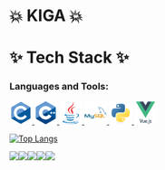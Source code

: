 <h1 align="left"><b>💥 KIGA 💥</b></h1>


# <div align="left">✨ Tech Stack ✨</div>

<div align="left">

<h3 align="left">Languages and Tools:</h3>
<p align="left"> <a href="https://www.cprogramming.com/" target="_blank"> <img src="https://raw.githubusercontent.com/devicons/devicon/master/icons/c/c-original.svg" alt="c" width="40" height="40"/> </a> <a href="https://www.w3schools.com/cpp/" target="_blank"> <img src="https://raw.githubusercontent.com/devicons/devicon/master/icons/cplusplus/cplusplus-original.svg" alt="cplusplus" width="40" height="40"/> </a> <a href="https://www.java.com" target="_blank"> <img src="https://raw.githubusercontent.com/devicons/devicon/master/icons/java/java-original.svg" alt="java" width="40" height="40"/> </a> <a href="https://www.mysql.com/" target="_blank"> <img src="https://raw.githubusercontent.com/devicons/devicon/master/icons/mysql/mysql-original-wordmark.svg" alt="mysql" width="40" height="40"/> </a> <a href="https://www.python.org" target="_blank"> <img src="https://raw.githubusercontent.com/devicons/devicon/master/icons/python/python-original.svg" alt="python" width="40" height="40"/> </a>  <a href="https://vuejs.org/" target="_blank"> <img src="https://raw.githubusercontent.com/devicons/devicon/master/icons/vuejs/vuejs-original-wordmark.svg" alt="vuejs" width="40" height="40"/> </a> </p>

[![Top Langs](https://github-readme-stats.vercel.app/api/top-langs/?username=kiaoio4)](https://github.com/anuraghazra/github-readme-stats)

</div>



<img align='left' src="https://github-profile-summary-cards.vercel.app/api/cards/profile-details?username=kiaoio4&theme=nord_dark">

<img align='left' src="https://github-profile-summary-cards.vercel.app/api/cards/repos-per-language?username=kiaoio4&theme=nord_dark">
<img align='left' src="https://github-profile-summary-cards.vercel.app/api/cards/most-commit-language?username=kiaoio4&theme=nord_dark">

<img align='left' src="https://github-profile-summary-cards.vercel.app/api/cards/stats?username=kiaoio4&theme=nord_dark">
<img align='left' src="https://github-profile-summary-cards.vercel.app/api/cards/productive-time?username=kiaoio4&theme=nord_dark">

